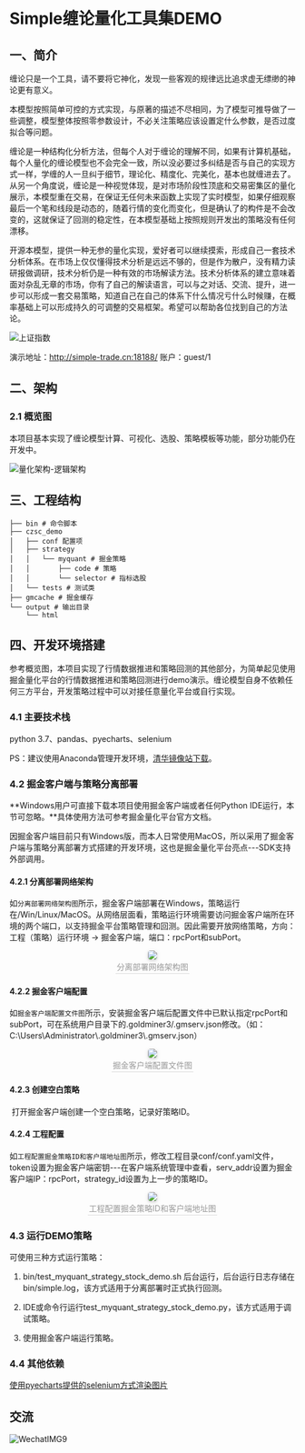 # Simple缠论量化工具集DEMO

## 一、简介

​	缠论只是一个工具，请不要将它神化，发现一些客观的规律远比追求虚无缥缈的神论更有意义。

​	本模型按照简单可控的方式实现，与原著的描述不尽相同，为了模型可推导做了一些调整，模型整体按照零参数设计，不必关注策略应该设置定什么参数，是否过度拟合等问题。

​	缠论是一种结构化分析方法，但每个人对于缠论的理解不同，如果有计算机基础，每个人量化的缠论模型也不会完全一致，所以没必要过多纠结是否与自己的实现方式一样，学缠的人一旦纠于细节，理论化、精度化、完美化，基本也就缠进去了。从另一个角度说，缠论是一种视觉体现，是对市场阶段性顶底和交易密集区的量化展示，本模型重在交易，在保证无任何未来函数上实现了实时模型，如果仔细观察最后一个笔和线段是动态的，随着行情的变化而变化，但是确认了的构件是不会改变的，这就保证了回测的稳定性，在本模型基础上按照规则开发出的策略没有任何漂移。

​	开源本模型，提供一种无参的量化实现，爱好者可以继续摸索，形成自己一套技术分析体系。在市场上仅仅懂得技术分析是远远不够的，但是作为散户，没有精力读研报做调研，技术分析仍是一种有效的市场解读方法。技术分析体系的建立意味着面对杂乱无章的市场，你有了自己的解读语言，可以与之对话、交流、提升，进一步可以形成一套交易策略，知道自己在自己的体系下什么情况亏什么时候赚，在概率基础上可以形成持久的可调整的交易框架。希望可以帮助各位找到自己的方法论。


![上证指数](https://user-images.githubusercontent.com/104715342/166645675-89aff9e2-826d-47a8-aef6-2e3200098f2a.png)

演示地址：http://simple-trade.cn:18188/  账户：guest/1

## 二、架构

### 2.1 概览图

本项目基本实现了缠论模型计算、可视化、选股、策略模板等功能，部分功能仍在开发中。

![量化架构-逻辑架构](https://user-images.githubusercontent.com/104715342/166646137-5af0371d-3e2a-4776-86db-10450d251879.png)

## 三、工程结构

```
├── bin # 命令脚本
├── czsc_demo
│   ├── conf 配置项
│   ├── strategy 
│   │   └── myquant # 掘金策略
│   │       ├── code # 策略
│   │       └── selector # 指标选股
│   └── tests # 测试类
├── gmcache # 掘金缓存
└── output # 输出目录
    └── html
```

## 四、开发环境搭建

参考概览图，本项目实现了行情数据推进和策略回测的其他部分，为简单起见使用掘金量化平台的行情数据推进和策略回测进行demo演示。缠论模型自身不依赖任何三方平台，开发策略过程中可以对接任意量化平台或自行实现。

### 4.1 主要技术栈

python 3.7、pandas、pyecharts、selenium

PS：建议使用Anaconda管理开发环境，[清华镜像站下载](https://mirrors.tuna.tsinghua.edu.cn/)。

### 4.2 掘金客户端与策略分离部署

**Windows用户可直接下载本项目使用掘金客户端或者任何Python IDE运行，本节可忽略。**具体使用方法可参考掘金量化平台官方文档。

因掘金客户端目前只有Windows版，而本人日常使用MacOS，所以采用了掘金客户端与策略分离部署方式搭建的开发环境，这也是掘金量化平台亮点---SDK支持外部调用。

#### 4.2.1 分离部署网络架构

​	如`分离部署网络架构图`所示，掘金客户端部署在Windows，策略运行在/Win/Linux/MacOS。从网络层面看，策略运行环境需要访问掘金客户端所在环境的两个端口，以支持掘金平台策略管理和回测。因此需要开放网络策略，方向：工程（策略）运行环境 -> 掘金客户端，端口：rpcPort和subPort。

<center>    <img style="border-radius: 0.3125em;    box-shadow: 0 2px 4px 0 rgba(34,36,38,.12),0 2px 10px 0 rgba(34,36,38,.08);"     src="https://user-images.githubusercontent.com/104715342/166646145-783dfdc7-b0a4-4085-81df-25d3f81af571.png">    <br>    <div style="color:orange; border-bottom: 1px solid #d9d9d9;    display: inline-block;    color: #999;    padding: 2px;">分离部署网络架构图</div> </center>

#### 4.2.2 掘金客户端配置

​	如`掘金客户端配置文件图`所示，安装掘金客户端后配置文件中已默认指定rpcPort和subPort，可在系统用户目录下的.goldminer3/\.gmserv.json修改。（如：C:\Users\Administrator\\.goldminer3\\.gmserv.json）

<center>    <img style="border-radius: 0.3125em;    box-shadow: 0 2px 4px 0 rgba(34,36,38,.12),0 2px 10px 0 rgba(34,36,38,.08);"     src="https://user-images.githubusercontent.com/104715342/166646150-4d748f9e-1a86-4f4a-bcc5-ba7efe555f8d.png">    <br>    <div style="color:orange; border-bottom: 1px solid #d9d9d9;    display: inline-block;    color: #999;    padding: 2px;">掘金客户端配置文件图</div> </center>

#### 4.2.3 创建空白策略

​	打开掘金客户端创建一个空白策略，记录好策略ID。

#### 4.2.4 工程配置	

​	如`工程配置掘金策略ID和客户端地址图`所示，修改工程目录conf/conf.yaml文件，token设置为掘金客户端密钥---在客户端系统管理中查看，serv_addr设置为掘金客户端IP：rpcPort，strategy_id设置为上一步的策略ID。

<center>    <img style="border-radius: 0.3125em;    box-shadow: 0 2px 4px 0 rgba(34,36,38,.12),0 2px 10px 0 rgba(34,36,38,.08);"     src="https://user-images.githubusercontent.com/104715342/166646130-296fef95-a0c2-4765-b99d-6e6859326823.png">    <br>    <div style="color:orange; border-bottom: 1px solid #d9d9d9;    display: inline-block;    color: #999;    padding: 2px;">工程配置掘金策略ID和客户端地址图</div> </center>

### 4.3 运行DEMO策略

可使用三种方式运行策略：

1. bin/test_myquant_strategy_stock_demo.sh 后台运行，后台运行日志存储在bin/simple.log，该方式适用于分离部署时正式执行回测。

2. IDE或命令行运行test_myquant_strategy_stock_demo.py，该方式适用于调试策略。
3. 使用掘金客户端运行策略。

### 4.4 其他依赖

[使用pyecharts提供的selenium方式渲染图片](https://pyecharts.org/#/zh-cn/render_images?id=make_snapshot)



## 交流
![WechatIMG9](https://user-images.githubusercontent.com/104715342/166646837-8c63702f-518a-463e-99af-c5c2c832cd5c.jpeg)





